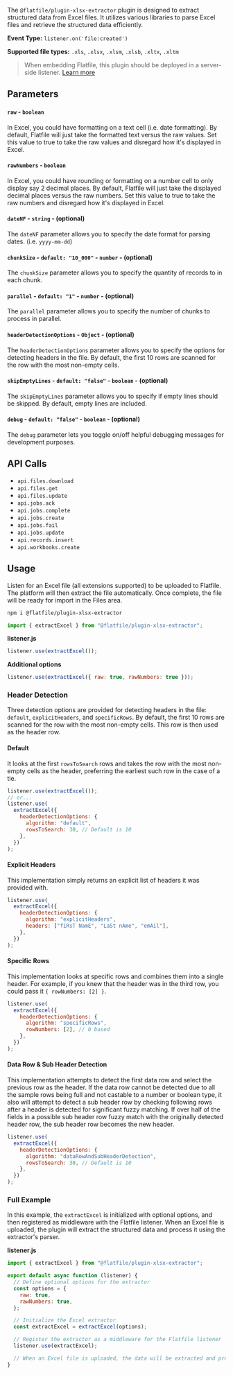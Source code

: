 <!-- START_INFOCARD -->

The `@flatfile/plugin-xlsx-extractor` plugin is designed to extract structured data from Excel files. It utilizes various libraries to parse Excel files and retrieve the structured data efficiently.

**Event Type:** 
`listener.on('file:created')`

**Supported file types:** 
`.xls`, `.xlsx`, `.xlsm`, `.xlsb`, `.xltx`, `.xltm`

<!-- END_INFOCARD -->


> When embedding Flatfile, this plugin should be deployed in a server-side listener. [Learn more](/docs/orchestration/listeners#listener-types)



## Parameters

#### `raw` - `boolean` 
In Excel, you could have formatting on a text cell (i.e. date formatting). By
default, Flatfile will just take the formatted text versus the raw values. Set
this value to true to take the raw values and disregard how it's displayed in
Excel.

#### `rawNumbers` - `boolean`
In Excel, you could have rounding or formatting on a number cell to only
display say 2 decimal places. By default, Flatfile will just take the
displayed decimal places versus the raw numbers. Set this value to true to
take the raw numbers and disregard how it's displayed in Excel.


#### `dateNF` - `string` - (optional)
The `dateNF` parameter allows you to specify the date format for parsing
dates. (i.e. `yyyy-mm-dd`)


#### `chunkSize` - `default: "10_000"` - `number` - (optional)
The `chunkSize` parameter allows you to specify the quantity of records to in
each chunk.


#### `parallel` - `default: "1"` - `number` - (optional)
The `parallel` parameter allows you to specify the number of chunks to process
in parallel.


#### `headerDetectionOptions` - `Object` - (optional)
The `headerDetectionOptions` parameter allows you to specify the options for
detecting headers in the file. By default, the first 10 rows are scanned for
the row with the most non-empty cells.


#### `skipEmptyLines` - `default: "false"` - `boolean` - (optional)
The `skipEmptyLines` parameter allows you to specify if empty lines should be
skipped. By default, empty lines are included.

#### `debug` - `default: "false"` - `boolean` - (optional)
The `debug` parameter lets you toggle on/off helpful debugging messages for
development purposes.



## API Calls

- `api.files.download`
- `api.files.get`
- `api.files.update`
- `api.jobs.ack`
- `api.jobs.complete`
- `api.jobs.create`
- `api.jobs.fail`
- `api.jobs.update`
- `api.records.insert`
- `api.workbooks.create`



## Usage

Listen for an Excel file (all extensions supported) to be uploaded to Flatfile. The platform will then extract the file automatically. Once complete, the file will be ready for import in the Files area.

```bash install
npm i @flatfile/plugin-xlsx-extractor
```

```js import
import { extractExcel } from "@flatfile/plugin-xlsx-extractor";
```

**listener.js**

```js listener.js
listener.use(extractExcel());
```

**Additional options**  

```js additional options
listener.use(extractExcel({ raw: true, rawNumbers: true }));
```


### Header Detection

Three detection options are provided for detecting headers in the file: `default`, `explicitHeaders`, and `specificRows`. By default, the first 10 rows are scanned for the row with the most non-empty cells. This row is then used as the header row.

#### Default

It looks at the first `rowsToSearch` rows and takes the row
with the most non-empty cells as the header, preferring the earliest
such row in the case of a tie.

```js
listener.use(extractExcel());
// or...
listener.use(
  extractExcel({
    headerDetectionOptions: {
      algorithm: "default",
      rowsToSearch: 30, // Default is 10
    },
  })
);
```

#### Explicit Headers

This implementation simply returns an explicit list of headers it was provided with.

```js
listener.use(
  extractExcel({
    headerDetectionOptions: {
      algorithm: "explicitHeaders",
      headers: ["fiRsT NamE", "LaSt nAme", "emAil"],
    },
  })
);
```

#### Specific Rows

This implementation looks at specific rows and combines them into a single header. For example, if you knew that the header was in the third row, you could pass it `{ rowNumbers: [2] }`.

```js
listener.use(
  extractExcel({
    headerDetectionOptions: {
      algorithm: "specificRows",
      rowNumbers: [2], // 0 based
    },
  })
);
```

#### Data Row & Sub Header Detection

This implementation attempts to detect the first data row and select the previous
row as the header. If the data row cannot be detected due to all the sample
rows being full and not castable to a number or boolean type, it also will attempt
to detect a sub header row by checking following rows after a header is detected
for significant fuzzy matching. If over half of the fields in a possible sub header
row fuzzy match with the originally detected header row, the sub header row becomes
the new header.

```js
listener.use(
  extractExcel({
    headerDetectionOptions: {
      algorithm: "dataRowAndSubHeaderDetection",
      rowsToSearch: 30, // Default is 10
    },
  })
);
```

### Full Example

In this example, the `extractExcel` is initialized with optional options, and then registered as middleware with the Flatfile listener. When an Excel file is uploaded, the plugin will extract the structured data and process it using the extractor's parser.

**listener.js**

```js listener.js
import { extractExcel } from "@flatfile/plugin-xlsx-extractor";

export default async function (listener) {
  // Define optional options for the extractor
  const options = {
    raw: true,
    rawNumbers: true,
  };

  // Initialize the Excel extractor
  const extractExcel = extractExcel(options);

  // Register the extractor as a middleware for the Flatfile listener
  listener.use(extractExcel);

  // When an Excel file is uploaded, the data will be extracted and processed using the extractor's parser.
}
```